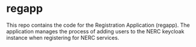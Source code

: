 # regapp

This repo contains the code for the Registration Application (regapp).
The application manages the process of adding users to the NERC keycloak
instance when registering for NERC services.
